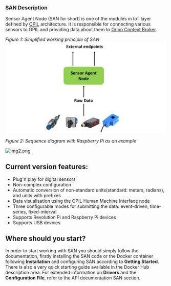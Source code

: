 ### SAN Description

Sensor Agent Node (SAN for short) is one of the modules in IoT layer defined by [OPIL](http://project.l4ms.eu/OPIL-Documentation) architecture. It is responsible for connecting various sensors to OPIL and providing data about them to [Orion Context Broker](https://fiware-orion.readthedocs.io/en/master).

*Figure 1: Simplified working principle of SAN*
![img1.png](docs/admin/SAN/img/img1.png "Simplified working principle")

*Figure 2: Sequence diagram with Raspberry Pi as an example*

![img2.png](docs/admin/SAN/img/img2.png "Raspberry Pi example")

## Current version features:

* Plug'n'play for digital sensors
* Non-complex configuration
* Automatic conversion of non-standard units(standard: meters, radians), and units with prefixes
* Data visualisation using the OPIL Human Machine Interface node
* Three configurable modes for submitting the data: event-driven, time-series, fixed-interval
* Supports Revolution Pi and Raspberry Pi devices
* Supports USB devices

## Where should you start?

In order to start working with SAN you should simply follow the documentation, firstly installing the SAN code or the Docker container following **Installation** and configuring SAN according to **Getting Started**. There is also a very quick starting guide available in the Docker Hub description area. For extended information on **Drivers** and the **Configuration File**, refer to the API documentation SAN section.

